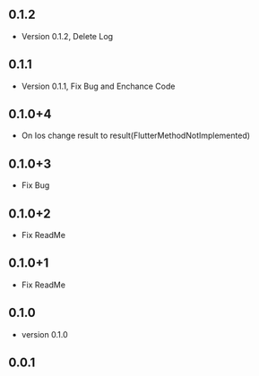 ## 0.1.2
* Version 0.1.2, Delete Log

## 0.1.1
* Version 0.1.1, Fix Bug and Enchance Code

## 0.1.0+4
* On Ios change result to result(FlutterMethodNotImplemented)

## 0.1.0+3
* Fix Bug

## 0.1.0+2
* Fix ReadMe

## 0.1.0+1
* Fix ReadMe

## 0.1.0
* version 0.1.0

## 0.0.1


